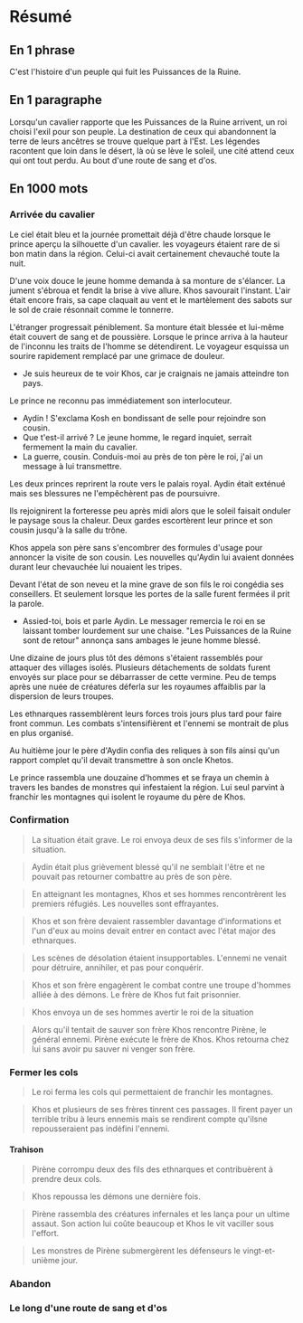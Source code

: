 # Résumé

## En 1 phrase
C'est l'histoire d'un peuple qui fuit les Puissances de la Ruine.

## En 1 paragraphe
Lorsqu'un cavalier rapporte que les Puissances de la Ruine arrivent, un roi choisi l'exil pour son peuple.
La destination de ceux qui abandonnent la terre de leurs ancêtres se trouve quelque part à l'Est.
Les légendes racontent que loin dans le désert, là où se lève le soleil, une cité attend ceux qui ont tout perdu.
Au bout d'une route de sang et d'os.

## En 1000 mots
### Arrivée du cavalier

Le ciel était bleu et la journée promettait déjà d'être chaude lorsque le prince aperçu la silhouette d'un cavalier.
les voyageurs étaient rare de si bon matin dans la région.
Celui-ci avait certainement chevauché toute la nuit.

D'une voix douce le jeune homme demanda à sa monture de s'élancer.
La jument s'ébroua et fendit la brise à vive allure.
Khos savourait l'instant.
L'air était encore frais, sa cape claquait au vent et le martèlement des sabots sur le sol de craie résonnait comme le tonnerre.

L'étranger progressait péniblement.
Sa monture était blessée et lui-même était couvert de sang et de poussière.
Lorsque le prince arriva à la hauteur de l'inconnu les traits de l'homme se détendirent.
Le voyageur esquissa un sourire rapidement remplacé par une grimace de douleur.

- Je suis heureux de te voir Khos, car je craignais ne jamais atteindre ton pays.

Le prince ne reconnu pas immédiatement son interlocuteur.

- Aydin ! S'exclama Kosh en bondissant de selle pour rejoindre son cousin.
- Que t'est-il arrivé ? Le jeune homme, le regard inquiet, serrait fermement la main du cavalier.
- La guerre, cousin. Conduis-moi au près de ton père le roi, j'ai un message à lui transmettre.

Les deux princes reprirent la route vers le palais royal.
Aydin était exténué mais ses blessures ne l'empêchèrent pas de poursuivre.

Ils rejoignirent la forteresse peu après midi alors que le soleil faisait onduler le paysage sous la chaleur.
Deux gardes escortèrent leur prince et son cousin jusqu'à la salle du trône.

Khos appela son père sans s'encombrer des formules d'usage pour annoncer la visite de son cousin.
Les nouvelles qu'Aydin lui avaient données durant leur chevauchée lui nouaient les tripes.

Devant l'état de son neveu et la mine grave de son fils le roi congédia ses conseillers.
Et seulement lorsque les portes de la salle furent fermées il prit la parole.

- Assied-toi, bois et parle Aydin.
Le messager remercia le roi en se laissant tomber lourdement sur une chaise.
"Les Puissances de la Ruine sont de retour" annonça sans ambages le jeune homme blessé.

Une dizaine de jours plus tôt des démons s'étaient rassemblés pour attaquer des villages isolés.
Plusieurs détachements de soldats furent envoyés sur place pour se débarrasser de cette vermine.
Peu de temps après une nuée de créatures déferla sur les royaumes affaiblis par la dispersion de leurs troupes.

Les ethnarques rassemblèrent leurs forces trois jours plus tard pour faire front commun.
Les combats s'intensifièrent et l'ennemi se montrait de plus en plus organisé.

Au huitième jour le père d'Aydin confia des reliques à son fils ainsi qu'un rapport complet qu'il devait transmettre à son oncle Khetos.

Le prince rassembla une douzaine d'hommes et se fraya un chemin à travers les bandes de monstres qui infestaient la région.
Lui seul parvint à franchir les montagnes qui isolent le royaume du père de Khos.

### Confirmation
> La situation était grave.
> Le roi envoya deux de ses fils s'informer de la situation.

> Aydin était plus grièvement blessé qu'il ne semblait l'être et ne pouvait pas retourner combattre au près de son père.

> En atteignant les montagnes, Khos et ses hommes rencontrèrent les premiers réfugiés.
> Les nouvelles sont effrayantes.

> Khos et son frère devaient rassembler davantage d'informations et l'un d'eux au moins devait entrer en contact avec l'état major des ethnarques.

> Les scènes de désolation étaient insupportables.
> L'ennemi ne venait pour détruire, annihiler, et pas pour conquérir.

> Khos et son frère engagèrent le combat contre une troupe d'hommes alliée à des démons.
> Le frère de Khos fut fait prisonnier.

> Khos envoya un de ses hommes avertir le roi de la situation

> Alors qu'il tentait de sauver son frère Khos rencontre Pirène, le général ennemi.
> Pirène exécute le frère de Khos.
> Khos retourna chez lui sans avoir pu sauver ni venger son frère.

### Fermer les cols
> Le roi ferma les cols qui permettaient de franchir les montagnes.

> Khos et plusieurs de ses frères tinrent ces passages.
> Il firent payer un terrible tribu à leurs ennemis mais se rendirent compte qu'ilsne repousseraient pas indéfini l'ennemi.

#### Trahison
> Pirène corrompu deux des fils des ethnarques et contribuèrent à prendre deux cols.

> Khos repoussa les démons une dernière fois.

> Pirène rassembla des créatures infernales et les lança pour un ultime assaut.
> Son action lui coûte beaucoup et Khos le vit vaciller sous l'effort.

> Les monstres de Pirène submergèrent les défenseurs le vingt-et-unième jour.

### Abandon

### Le long d'une route de sang et d'os